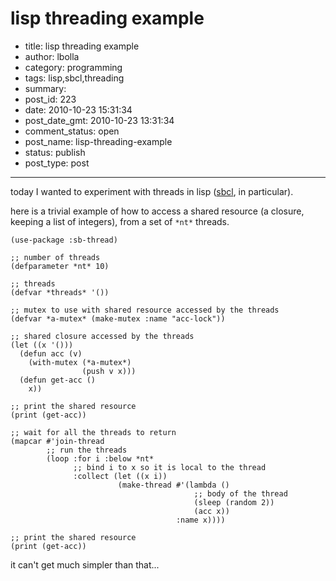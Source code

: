 # lisp threading example

- title: lisp threading example
- author: lbolla
- category: programming
- tags: lisp,sbcl,threading
- summary: 
- post_id: 223
- date: 2010-10-23 15:31:34
- post_date_gmt: 2010-10-23 13:31:34
- comment_status: open
- post_name: lisp-threading-example
- status: publish
- post_type: post

----------------

today I wanted to experiment with threads in lisp ([sbcl][1], in particular).

here is a trivial example of how to access a shared resource (a closure, keeping a list of integers), from a set of `*nt*` threads.
    
    (use-package :sb-thread)
    
    ;; number of threads
    (defparameter *nt* 10)
    
    ;; threads
    (defvar *threads* '())
    
    ;; mutex to use with shared resource accessed by the threads
    (defvar *a-mutex* (make-mutex :name "acc-lock"))
    
    ;; shared closure accessed by the threads
    (let ((x '()))
      (defun acc (v)
        (with-mutex (*a-mutex*)
                    (push v x)))
      (defun get-acc ()
        x))
    
    ;; print the shared resource
    (print (get-acc))
    
    ;; wait for all the threads to return
    (mapcar #'join-thread
            ;; run the threads
            (loop :for i :below *nt*   
                  ;; bind i to x so it is local to the thread
                  :collect (let ((x i))
                            (make-thread #'(lambda ()
                                             ;; body of the thread
                                             (sleep (random 2))
                                             (acc x))
                                         :name x))))
    
    ;; print the shared resource
    (print (get-acc))
    

it can't get much simpler than that...

   [1]: http://www.sbcl.org/